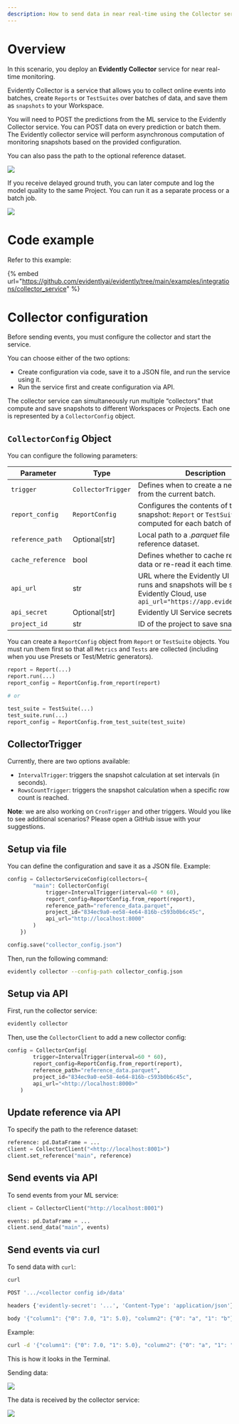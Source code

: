 ```yaml
---
description: How to send data in near real-time using the Collector service.
---   
```


# Overview

In this scenario, you deploy an **Evidently Collector** service for near real-time monitoring. 

Evidently Collector is a service that allows you to collect online events into batches, create `Reports` or `TestSuites` over batches of data, and save them as `snapshots` to your Workspace.

You will need to POST the predictions from the ML service to the Evidently Collector service. You can POST data on every prediction or batch them. The Evidently collector service will perform asynchronous computation of monitoring snapshots based on the provided configuration. 

You can also pass the path to the optional reference dataset. 

![](../.gitbook/assets/monitoring/monitoring_collector_min.png)

If you receive delayed ground truth, you can later compute and log the model quality to the same Project. You can run it as a separate process or a batch job. 

![](../.gitbook/assets/monitoring/monitoring_collector_delayed_labels_min.png)

# Code example

Refer to this example:

{% embed url="https://github.com/evidentlyai/evidently/tree/main/examples/integrations/collector_service" %}

# Collector configuration

Before sending events, you must configure the collector and start the service. 

You can choose either of the two options:
* Create configuration via code, save it to a JSON file, and run the service using it.
* Run the service first and create configuration via API.

The collector service can simultaneously run multiple “collectors” that compute and save snapshots to different Workspaces or Projects. Each one is represented by a `CollectorConfig` object.

## `CollectorConfig` Object

You can configure the following parameters:

| Parameter       | Type             | Description                                                                                      |
|-----------------|------------------|--------------------------------------------------------------------------------------------------|
| `trigger`         | `CollectorTrigger`| Defines when to create a new snapshot from the current batch.                                 |
| `report_config`   | `ReportConfig`    | Configures the contents of the snapshot: `Report` or `TestSuite` computed for each batch of data. |
| `reference_path`  | Optional[str]     | Local path to a *.parquet* file with the reference dataset.                                   |
| `cache_reference` | bool              | Defines whether to cache reference data or re-read it each time.                              |
| `api_url`         | str               | URL where the Evidently UI Service runs and snapshots will be saved to. For Evidently Cloud, use `api_url="https://app.evidently.cloud"`|
| `api_secret`      | Optional[str]     | Evidently UI Service secrets.                                                                 |
| `project_id`      | str               | ID of the project to save snapshots to.                                                       |

You can create a `ReportConfig` object from `Report` or `TestSuite` objects. You must run them first so that all `Metrics` and `Tests` are collected (including when you use Presets or Test/Metric generators).

```python
report = Report(...) 
report.run(...) 
report_config = ReportConfig.from_report(report) 

# or 

test_suite = TestSuite(...) 
test_suite.run(...) 
report_config = ReportConfig.from_test_suite(test_suite)
```

## CollectorTrigger

Currently, there are two options available: 
* `IntervalTrigger`: triggers the snapshot calculation at set intervals (in seconds).
* `RowsCountTrigger`: triggers the snapshot calculation when a specific row count is reached.

**Note**: we are also working on `CronTrigger` and other triggers. Would you like to see additional scenarios? Please open a GitHub issue with your suggestions.

## Setup via file

You can define the configuration and save it as a JSON file. Example:

```python
config = CollectorServiceConfig(collectors={
        "main": CollectorConfig(
            trigger=IntervalTrigger(interval=60 * 60),
            report_config=ReportConfig.from_report(report),
            reference_path="reference_data.parquet",
            project_id="834ec9a0-ee58-4e64-816b-c593b0b6c45c",
            api_url="http://localhost:8000"
        )
    })

config.save("collector_config.json")
```

Then, run the following command:

```bash
evidently collector --config-path collector_config.json
```

## Setup via API

First, run the collector service:

```bash
evidently collector
```

Then, use the `CollectorClient` to add a new collector config:

```python
config = CollectorConfig(
        trigger=IntervalTrigger(interval=60 * 60),
        report_config=ReportConfig.from_report(report),
        reference_path="reference_data.parquet",
        project_id="834ec9a0-ee58-4e64-816b-c593b0b6c45c",
        api_url="<http://localhost:8000>"
    )
```

## Update reference via API

To specify the path to the reference dataset: 

```python
reference: pd.DataFrame = ...
client = CollectorClient("<http://localhost:8001>")
client.set_reference("main", reference)
```

## Send events via API

To send events from your ML service:

```python
client = CollectorClient("http://localhost:8001")

events: pd.DataFrame = ...
client.send_data("main", events)
```

## Send events via curl

To send data with `curl`:

```bash
curl 

POST '.../<collector config id>/data'

headers {'evidently-secret': '...', 'Content-Type': 'application/json'}

body '{"column1": {"0": 7.0, "1": 5.0}, "column2": {"0": "a", "1": "b"}}'
```

Example:

```bash
curl -d '{"column1": {"0": 7.0, "1": 5.0}, "column2": {"0": "a", "1": "b"}}' -H 'Content-Type: application/json' http://0.0.0.0:8001/default/data
```

This is how it looks in the Terminal. 

Sending data:

![](../.gitbook/assets/monitoring/collector_data-min.png)

The data is received by the collector service:

![](../.gitbook/assets/monitoring/collector_send-min.png)
